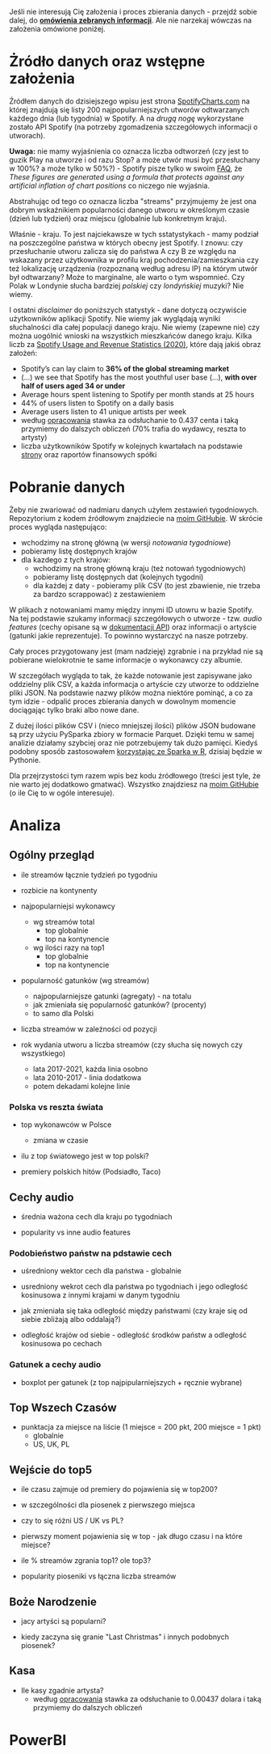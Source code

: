 Jeśli nie interesują Cię założenia i proces zbierania danych - przejdź sobie dalej, do **[omówienia zebranych informacji](#analiza)**. Ale nie narzekaj wówczas na założenia omówione poniżej.

# Żródło danych oraz wstępne założenia

Źródłem danych do dzisiejszego wpisu jest strona [SpotifyCharts.com](https://SpotifyCharts.com) na której znajdują się listy 200 najpopularniejszych utworów odtwarzanych każdego dnia (lub tygodnia) w Spotify. A na *drugą nogę* wykorzystane zostało API Spotify (na potrzeby zgomadzenia szczegółowych informacji o utworach).

**Uwaga:** nie mamy wyjaśnienia co oznacza liczba odtworzeń (czy jest to guzik Play na utworze i od razu Stop? a może utwór musi być przesłuchany w 100%? a może tylko w 50%?) - Spotify pisze tylko w swoim [FAQ](https://artists.spotify.com/faq/stats#charts), że *These figures are generated using a formula that protects against any artificial inflation of chart positions* co niczego nie wyjaśnia.

Abstrahując od tego co oznacza liczba "streams" przyjmujemy że jest ona dobrym wskaźnikiem popularności danego utworu w określonym czasie (dzień lub tydzień) oraz miejscu (globalnie lub konkretnym kraju).

Właśnie - kraju. To jest najciekawsze w tych sstatystykach - mamy podział na poszczególne państwa w których obecny jest Spotify. I znowu: czy przesłuchanie utworu zalicza się do państwa A czy B ze względu na wskazany przez użytkownika w profilu kraj pochodzenia/zamieszkania czy też lokalizację urządzenia (rozpoznaną według adresu IP) na którym utwór był odtwarzany? Może to marginalne, ale warto o tym wspomnieć. Czy Polak w Londynie słucha bardziej *polskiej* czy *londyńskiej* muzyki? Nie wiemy.

I ostatni *disclaimer* do poniższych statystyk - dane dotyczą oczywiście użytkowników aplikacji Spotify. Nie wiemy jak wyglądają wyniki słuchalności dla całej populacji danego kraju. Nie wiemy (zapewne nie) czy można uogólnić wnioski na wszystkich mieszkańców danego kraju. Kilka liczb za [Spotify Usage and Revenue Statistics (2020)](https://www.businessofapps.com/data/spotify-statistics/), które dają jakiś obraz założeń:

* Spotify’s can lay claim to **36% of the global streaming market**
* (...) we see that Spotify has the most youthful user base (...), **with over half of users aged 34 or under**
* Average hours spent listening to Spotify per month stands at 25 hours
* 44% of users listen to Spotify on a daily basis
* Average users listen to 41 unique artists per week
* według [opracowania](https://www.visualcapitalist.com/how-many-music-streams-to-earn-a-dollar/) stawka za odsłuchanie to 0.437 centa i taką przymiemy do dalszych obliczeń (70% trafia do wydawcy, reszta to artysty)
* liczba użytkowników Spotify w kolejnych kwartałach na podstawie [strony](https://www.businessofapps.com/data/spotify-statistics/#1) oraz raportów finansowych spółki 


# Pobranie danych

Żeby nie zwariować od nadmiaru danych użyłem zestawień tygodniowych. Repozytorium z kodem źródłowym znajdziecie na [moim GitHubie](https://github.com/prokulski/SpotifyCharts). W skrócie proces wygląda następująco:

* wchodzimy na stronę główną (w wersji *notowania tygodniowe*)
* pobieramy listę dostępnych krajów
* dla kazdego z tych krajów:
   * wchodzimy na stronę główną kraju (też notowań tygodniowych)
   * pobieramy listę dostępnych dat (kolejnych tygodni)
   * dla każdej z daty - pobieramy plik CSV (to jest zbawienie, nie trzeba za bardzo scrappować) z zestawieniem

W plikach z notowaniami mamy między innymi ID utowru w bazie Spotify. Na tej podstawie szukamy informacji szczegółowych o utworze - tzw. *audio features* (cechy opisane są w [dokumentacji API](https://developer.spotify.com/documentation/web-api/reference/#object-audiofeaturesobject)) oraz informacji o artyście (gatunki jakie reprezentuje). To powinno wystarczyć na nasze potrzeby.

Cały proces przygotowany jest (mam nadzieję) zgrabnie i na przykład nie są pobierane wielokrotnie te same informacje o wykonawcy czy albumie.

W szczegółach wygląda to tak, że każde notowanie jest zapisywane jako oddzielny plik CSV, a każda informacja o artyście czy utworze to oddzielne pliki JSON. Na podstawie nazwy plików można niektóre pominąć, a co za tym idzie - odpalić proces zbierania danych w dowolnym momencie dociągając tylko braki albo nowe dane.

Z dużej ilości plików CSV i (nieco mniejszej ilości) plików JSON budowane są przy użyciu PySparka zbiory w formacie Parquet. Dzięki temu w samej analizie działamy szybciej oraz nie potrzebujemy tak dużo pamięci. Kiedyś podobny sposób zastosowałem [korzystając ze Sparka w R](/index.php/2018/12/21/spark-czyli-opoznienia-pociagow/), dzisiaj będzie w Pythonie.

Dla przejrzystości tym razem wpis bez kodu źródłowego (treści jest tyle, że nie warto jej dodatkowo gmatwać). Wszystko znajdziesz na [moim GitHubie](https://github.com/prokulski/SpotifyCharts) (o ile Cię to w ogóle interesuje).


# Analiza

## Ogólny przegląd

* ile streamów łącznie tydzień po tygodniu

* rozbicie na kontynenty

* najpopularniejsi wykonawcy
  * wg streamów total
    * top globalnie
    * top na kontynencie
  * wg ilości razy na top1
    * top globalnie
    * top na kontynencie
   
* popularność gatunków (wg streamów)
  * najpopularniejsze gatunki (agregaty) - na totalu
  * jak zmieniała się popularność gatunków? (procenty)
  * to samo dla Polski

* liczba streamów w zależności od pozycji

* rok wydania utworu a liczba streamów (czy słucha się nowych czy wszystkiego)
  * lata 2017-2021, każda linia osobno
  * lata 2010-2017 - linia dodatkowa
  * potem dekadami kolejne linie

### Polska vs reszta świata

* top wykonawców w Polsce
  * zmiana w czasie

* ilu z top światowego jest w top polski?

* premiery polskich hitów (Podsiadło, Taco)

## Cechy audio

* średnia ważona cech dla kraju po tygodniach

* popularity vs inne audio features

### Podobieństwo państw na pdstawie cech

* uśredniony wektor cech dla państwa - globalnie

* usredniony wekrot cech dla państwa po tygodniach i jego odległość kosinusowa z innymi krajami w danym tygodniu

* jak zmieniała się taka odległość między państwami (czy kraje się od siebie zbliżają albo oddalają?)

* odległość krajów od siebie - odległość środków państw a odległość kosinusowa po cechach 

### Gatunek a cechy audio

* boxplot per gatunek (z top najpipularniejszych + ręcznie wybrane)

## Top Wszech Czasów

* punktacja za miejsce na liście (1 miejsce = 200 pkt, 200 miejsce = 1 pkt)
  * globalnie
  * US, UK, PL

## Wejście do top5

* ile czasu zajmuje od premiery do pojawienia się w top200?

* w szczególności dla piosenek z pierwszego miejsca
 * czy to się różni US / UK vs PL?
 * pierwszy moment pojawienia się w top - jak długo czasu i na które miejsce?

* ile % streamów zgrania top1? ole top3?

* popularity pioseniki vs łączna liczba streamów

## Boże Narodzenie

* jacy artyści są popularni?

* kiedy zaczyna się granie "Last Christmas" i innych podobnych piosenek?

## Kasa
* Ile kasy zgadnie artysta?
  * według [opracowania](https://www.visualcapitalist.com/how-many-music-streams-to-earn-a-dollar/) stawka za odsłuchanie to 0.00437 dolara i taką przymiemy do dalszych obliczeń

# PowerBI
